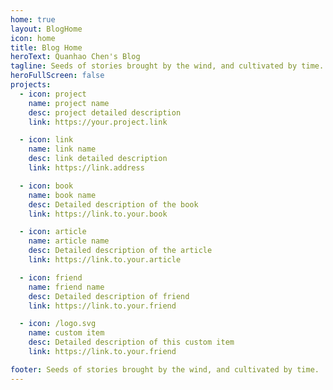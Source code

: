 ```yaml
---
home: true
layout: BlogHome
icon: home
title: Blog Home
heroText: Quanhao Chen's Blog
tagline: Seeds of stories brought by the wind, and cultivated by time.
heroFullScreen: false
projects:
  - icon: project
    name: project name
    desc: project detailed description
    link: https://your.project.link

  - icon: link
    name: link name
    desc: link detailed description
    link: https://link.address

  - icon: book
    name: book name
    desc: Detailed description of the book
    link: https://link.to.your.book

  - icon: article
    name: article name
    desc: Detailed description of the article
    link: https://link.to.your.article

  - icon: friend
    name: friend name
    desc: Detailed description of friend
    link: https://link.to.your.friend

  - icon: /logo.svg
    name: custom item
    desc: Detailed description of this custom item
    link: https://link.to.your.friend

footer: Seeds of stories brought by the wind, and cultivated by time.
---
```


